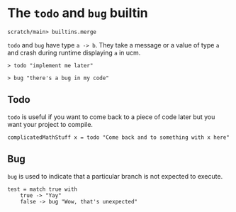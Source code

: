 # The `todo` and `bug` builtin

```ucm:hide
scratch/main> builtins.merge
```

`todo` and `bug` have type `a -> b`. They take a message or a value of type `a` and crash during runtime displaying `a` in ucm.
```unison:error
> todo "implement me later"
```
```unison:error
> bug "there's a bug in my code"
```

## Todo
`todo` is useful if you want to come back to a piece of code later but you want your project to compile.
```unison
complicatedMathStuff x = todo "Come back and to something with x here"
```

## Bug
`bug` is used to indicate that a particular branch is not expected to execute.
```unison
test = match true with
    true -> "Yay"
    false -> bug "Wow, that's unexpected"
```
